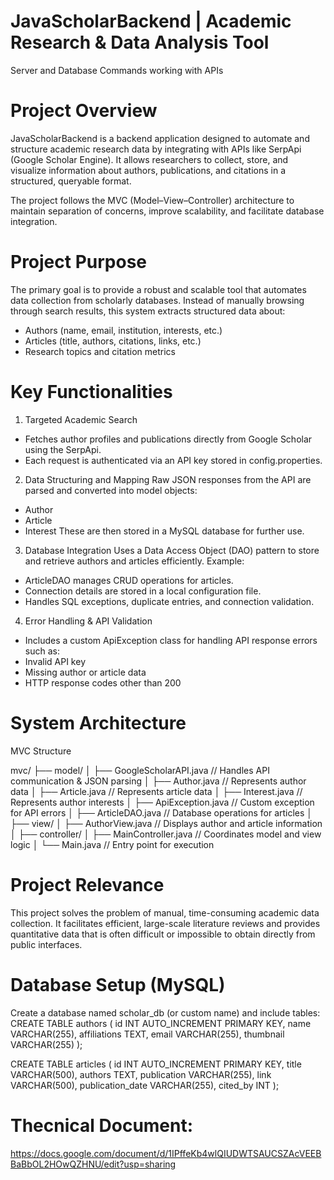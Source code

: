 # JavaScholarBackend | Academic Research & Data Analysis Tool

Server and Database Commands working with APIs

# Project Overview
JavaScholarBackend is a backend application designed to automate and structure academic research data by integrating with APIs like SerpApi (Google Scholar Engine).
It allows researchers to collect, store, and visualize information about authors, publications, and citations in a structured, queryable format.

The project follows the MVC (Model–View–Controller) architecture to maintain separation of concerns, improve scalability, and facilitate database integration.

# Project Purpose
The primary goal is to provide a robust and scalable tool that automates data collection from scholarly databases.
Instead of manually browsing through search results, this system extracts structured data about:

- Authors (name, email, institution, interests, etc.)
- Articles (title, authors, citations, links, etc.)
-  Research topics and citation metrics

# Key Functionalities
1. Targeted Academic Search
- Fetches author profiles and publications directly from Google Scholar using the SerpApi.
- Each request is authenticated via an API key stored in config.properties.

2. Data Structuring and Mapping
Raw JSON responses from the API are parsed and converted into model objects:
- Author
- Article
- Interest
These are then stored in a MySQL database for further use.

3. Database Integration
Uses a Data Access Object (DAO) pattern to store and retrieve authors and articles efficiently.
 Example:
 - ArticleDAO manages CRUD operations for articles.
 - Connection details are stored in a local configuration file.
 - Handles SQL exceptions, duplicate entries, and connection validation.

4. Error Handling & API Validation
- Includes a custom ApiException class for handling API response errors such as:
 - Invalid API key
 - Missing author or article data
 - HTTP response codes other than 200

# System Architecture
  MVC Structure

  mvc/
├── model/
│   ├── GoogleScholarAPI.java     // Handles API communication & JSON parsing
│   ├── Author.java               // Represents author data
│   ├── Article.java              // Represents article data
│   ├── Interest.java             // Represents author interests
│   ├── ApiException.java         // Custom exception for API errors
│   ├── ArticleDAO.java           // Database operations for articles
│
├── view/
│   ├── AuthorView.java           // Displays author and article information
│
├── controller/
│   ├── MainController.java       // Coordinates model and view logic
│
└── Main.java                     // Entry point for execution

   
# Project Relevance
This project solves the problem of manual, time-consuming academic data collection. It facilitates efficient, large-scale literature reviews and provides quantitative data that is often difficult or impossible to obtain directly from public interfaces.

# Database Setup (MySQL)
Create a database named scholar_db (or custom name) and include tables:
CREATE TABLE authors (
  id INT AUTO_INCREMENT PRIMARY KEY,
  name VARCHAR(255),
  affiliations TEXT,
  email VARCHAR(255),
  thumbnail VARCHAR(255)
);

CREATE TABLE articles (
  id INT AUTO_INCREMENT PRIMARY KEY,
  title VARCHAR(500),
  authors TEXT,
  publication VARCHAR(255),
  link VARCHAR(500),
  publication_date VARCHAR(255),
  cited_by INT
);

# Thecnical Document:
https://docs.google.com/document/d/1IPffeKb4wlQIUDWTSAUCSZAcVEEBBaBbOL2HOwQZHNU/edit?usp=sharing
 
